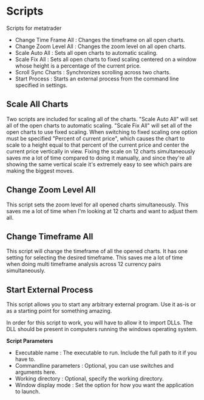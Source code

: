 # Scripts
Scripts for metatrader
 * Change Time Frame All : Changes the timeframe on all open charts.
 * Change Zoom Level All : Changes the zoom level on all open charts.
 * Scale Auto All : Sets all open charts to automatic scaling.
 * Scale Fix All : Sets all open charts to fixed scaling centered on a window whose height is a percentage of the current price.
 * Scroll Sync Charts : Synchronizes scrolling across two charts.
 * Start Process : Starts an external process from the command line specified in settings.

## Scale All Charts

Two scripts are included for scaling all of the charts. "Scale Auto All" will set all of the open charts to automatic scaling. "Scale Fix All" will set all of the open charts to use fixed scaling. When switching to fixed scaling one option must be specified "Percent of current price", which causes the chart to scale to a height equal to that percent of the current price and center the current price vertically in view. Fixing the scale on 12 charts simultaneously saves me a lot of time compared to doing it manually, and since they're all showing the same vertical scale it's extremely easy to see which pairs are making the biggest moves.

## Change Zoom Level All

This script sets the zoom level for all opened charts simultaneously. This saves me a lot of time when I'm looking at 12 charts and want to adjust them all.

## Change Timeframe All

This script will change the timeframe of all the opened charts. It has one setting for selecting the desired timeframe. This saves me a lot of time when doing multi timeframe analysis across 12 currency pairs simultaneously.

## Start External Process

This script allows you to start any arbitrary external program. Use it as-is or as a starting point for something amazing.

In order for this script to work, you will have to allow it to import DLLs. The DLL should be present in computers running the windows operating system.

__Script Parameters__

 - Executable name : The executable to run. Include the full path to it if you have to.
 - Commandline parameters : Optional, you can use switches and arguments here.
 - Working directory : Optional, specify the working directory.
 - Window display mode : Set the option for how you want the application to launch.
